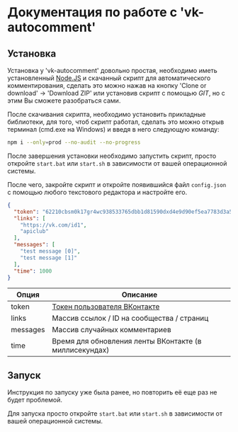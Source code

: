 # Документация по работе с 'vk-autocomment'

## Установка

Установка у 'vk-autocomment' довольно простая, необходимо иметь установленный [Node.JS](https://nodejs.org/en/) и скачанный скрипт для автоматического комментирования, сделать это можно нажав на кнопку 'Clone or download' -> 'Download ZIP' или установив скрипт с помощью *GIT*, но с этим Вы сможете разобраться сами.

После скачивания скрипта, необходимо установить прикладные библиотеки, для того, чтоб скрипт работал, сделать это можно открыв терминал (cmd.exe на Windows) и введя в него следующую команду:

```bash
npm i --only=prod --no-audit --no-progress
```

После завершения установки необходимо запустить скрипт, просто откройте `start.bat` или `start.sh` в зависимости от вашей операционной системы.

После чего, закройте скрипт и откройте появившийся файл `config.json` с помощью любого текстового редактора и настройте его.

```json
{
  "token": "62210cbsm0k17gr4wc938533765dbb1d81590dxd4e9d90ef5ea7783d3a5aed1173z4e89a654877c6ade197ef",
  "links": [
    "https://vk.com/id1",
    "apiclub"
  ],
  "messages": [
    "test message [0]",
    "test message [1]"
  ],
  "time": 1000
}
```

|Опция   |Описание                                                 |
|-       |-                                                        |
|token   |[Токен пользователя ВКонтакте](https://vkhost.github.io/)|
|links   |Массив ссылок / ID на сообщества / страниц               |
|messages|Массив случайных комментариев                            |
|time    |Время для обновления ленты ВКонтакте (в миллисекундах)   |

## Запуск

Инструкция по запуску уже была ранее, но повторить её еще раз не будет проблемой.

Для запуска просто откройте `start.bat` или `start.sh` в зависимости от вашей операционной системы.
